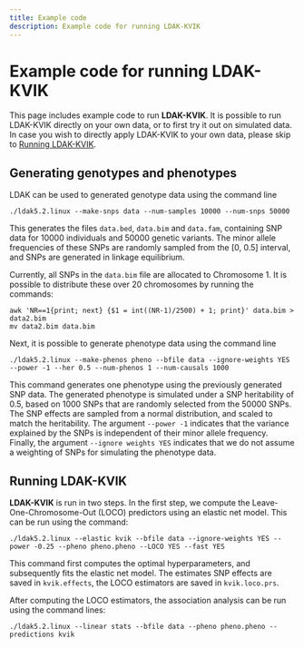```yaml
---
title: Example code
description: Example code for running LDAK-KVIK
---
```


# Example code for running LDAK-KVIK

This page includes example code to run **LDAK-KVIK**. It is possible to run LDAK-KVIK directly on your own data, or to first try it out on simulated data. In case you wish to directly apply LDAK-KVIK to your own data, please skip to [Running LDAK-KVIK](#Running-LDAK-KVIK).

## Generating genotypes and phenotypes

LDAK can be used to generated genotype data using the command line
```
./ldak5.2.linux --make-snps data --num-samples 10000 --num-snps 50000
```
This generates the files `data.bed`, `data.bim` and `data.fam`, containing SNP data for 10000 individuals and 50000 genetic variants. The minor allele frequencies of these SNPs are randomly sampled from the [0, 0.5] interval, and SNPs are generated in linkage equilibrium.

Currently, all SNPs in the `data.bim` file are allocated to Chromosome 1. It is possible to distribute these over 20 chromosomes by running the commands:
```
awk 'NR==1{print; next} {$1 = int((NR-1)/2500) + 1; print}' data.bim > data2.bim
mv data2.bim data.bim
``` 

Next, it is possible to generate phenotype data using the command line
```
./ldak5.2.linux --make-phenos pheno --bfile data --ignore-weights YES --power -1 --her 0.5 --num-phenos 1 --num-causals 1000
```
This command generates one phenotype using the previously generated SNP data. The generated phenotype is simulated under a SNP heritability of 0.5, based on 1000 SNPs that are randomly selected from the 50000 SNPs. The SNP effects are sampled from a normal distribution, and scaled to match the heritability. The argument `--power -1` indicates that the variance explained by the SNPs is independent of their minor allele frequency. Finally, the argument `--ignore weights YES` indicates that we do not assume a weighting of SNPs for simulating the phenotype data.   

<a id="Running-LDAK-KVIK"></a>

## Running LDAK-KVIK

**LDAK-KVIK** is run in two steps. In the first step, we compute the Leave-One-Chromosome-Out (LOCO) predictors using an elastic net model. This can be run using the command:
```
./ldak5.2.linux --elastic kvik --bfile data --ignore-weights YES --power -0.25 --pheno pheno.pheno --LOCO YES --fast YES 
```
This command first computes the optimal hyperparameters, and subsequently fits the elastic net model. The estimates SNP effects are saved in `kvik.effects`, the LOCO estimators are saved in `kvik.loco.prs`.

After computing the LOCO estimators, the association analysis can be run using the command lines:
```
./ldak5.2.linux --linear stats --bfile data --pheno pheno.pheno --predictions kvik
```

